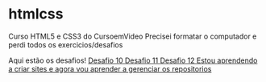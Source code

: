 # htmlcss
 Curso HTML5 e CSS3 do CursoemVideo
 Precisei formatar o computador e perdi todos os exercicios/desafios

 
Aqui estão os desafios! 
<a href="https://pedrosantosgithub.github.io/htmlcss/Desafios/Desafio%20010/">Desafio 10
<a href="https://pedrosantosgithub.github.io/htmlcss/Desafios/Desafio%20011/">Desafio 11
 <a href="https://pedrosantosgithub.github.io/htmlcss/Desafios/Desafio%20012/">Desafio 12
Estou aprendendo a criar sites e agora vou aprender a gerenciar os repositorios
